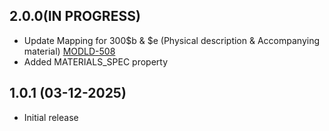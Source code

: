 ## 2.0.0(IN PROGRESS)
- Update Mapping for 300$b & $e (Physical description & Accompanying material) [MODLD-508](https://folio-org.atlassian.net/browse/MODLD-508)
- Added MATERIALS_SPEC property

## 1.0.1 (03-12-2025)
- Initial release
